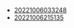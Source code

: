 - [20221006033248](/zet/20221006033248/README.md)
- [20221006215135](/zet/20221006215135/README.md)
